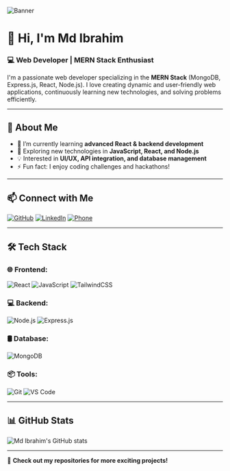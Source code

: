 ![Banner](https://as2.ftcdn.net/v2/jpg/02/83/46/33/1000_F_283463385_mfnrx6RPU3BqObhVuVjYZjeZ5pegE7xq.jpg)

# 👋 Hi, I'm Md Ibrahim

### 💻 Web Developer | MERN Stack Enthusiast

I'm a passionate web developer specializing in the **MERN Stack** (MongoDB, Express.js, React, Node.js). I love creating dynamic and user-friendly web applications, continuously learning new technologies, and solving problems efficiently.

---

## 🚀 About Me
- 🔭 I’m currently learning **advanced React & backend development**
- 🌱 Exploring new technologies in **JavaScript, React, and Node.js**
- 💡 Interested in **UI/UX, API integration, and database management**
- ⚡ Fun fact: I enjoy coding challenges and hackathons!

---

## 📫 Connect with Me
[![GitHub](https://img.shields.io/badge/GitHub-000?style=for-the-badge&logo=github&logoColor=white)](https://github.com/mdibrahimofc)
[![LinkedIn](https://img.shields.io/badge/LinkedIn-0A66C2?style=for-the-badge&logo=linkedin&logoColor=white)](https://www.linkedin.com/in/md-ibrahim-624b05315/)
[![Phone](https://img.shields.io/badge/Phone-01860373652-brightgreen?style=for-the-badge)](tel:01860373652)

---

## 🛠️ Tech Stack
### 🌐 Frontend:
![React](https://img.shields.io/badge/React-61DAFB?style=for-the-badge&logo=react&logoColor=white)
![JavaScript](https://img.shields.io/badge/JavaScript-F7DF1E?style=for-the-badge&logo=javascript&logoColor=black)
![TailwindCSS](https://img.shields.io/badge/TailwindCSS-38B2AC?style=for-the-badge&logo=tailwind-css&logoColor=white)

### 💻 Backend:
![Node.js](https://img.shields.io/badge/Node.js-339933?style=for-the-badge&logo=node.js&logoColor=white)
![Express.js](https://img.shields.io/badge/Express.js-000000?style=for-the-badge&logo=express&logoColor=white)

### 🛢️ Database:
![MongoDB](https://img.shields.io/badge/MongoDB-47A248?style=for-the-badge&logo=mongodb&logoColor=white)

### 📦 Tools:
![Git](https://img.shields.io/badge/Git-F05032?style=for-the-badge&logo=git&logoColor=white)
![VS Code](https://img.shields.io/badge/VS%20Code-007ACC?style=for-the-badge&logo=visual-studio-code&logoColor=white)

---

## 📊 GitHub Stats
![Md Ibrahim's GitHub stats](https://github-readme-stats.vercel.app/api?username=mdibrahimofc&show_icons=true&theme=radical)

---

🔗 **Check out my repositories for more exciting projects!**
